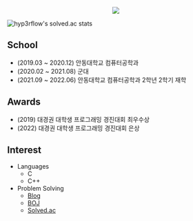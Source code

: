 <p align="center"><img src="https://capsule-render.vercel.app/api?type=Waving&color=99CCFF&height=170&section=header&text=JeHyun%20Woo%20(wjh2335)&fontColor=6666FF&fontSize=30"></p>

![hyp3rflow's solved.ac stats](https://github-readme-solvedac.hyp3rflow.vercel.app/api/?handle=wjh2335)

## School
- (2019.03 ~ 2020.12) 안동대학교 컴퓨터공학과
- (2020.02 ~ 2021.08) 군대
- (2021.09 ~ 2022.06) 안동대학교 컴퓨터공학과 2학년 2학기 재학
## Awards
- (2019) 대경권 대학생 프로그래밍 경진대회 최우수상
- (2022) 대경권 대학생 프로그래밍 경진대회 은상
## Interest
- Languages
  - C
  - C++
- Problem Solving
  - [Blog](https://blog.naver.com/wjh2335)
  - [BOJ](https://www.acmicpc.net/user/wjh2335)
  - [Solved.ac](https://solved.ac/profile/wjh2335)
